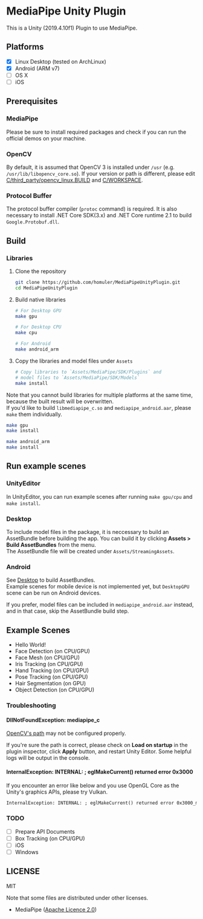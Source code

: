 # MediaPipe Unity Plugin
This is a Unity (2019.4.10f1) Plugin to use MediaPipe.

## Platforms
- [x] Linux Desktop (tested on ArchLinux)
- [x] Android (ARM v7)
- [ ] OS X
- [ ] iOS

## Prerequisites
### MediaPipe
Please be sure to install required packages and check if you can run the official demos on your machine.

### OpenCV
By default, it is assumed that OpenCV 3 is installed under `/usr` (e.g. `/usr/lib/libopencv_core.so`).
If your version or path is different, please edit [C/third_party/opencv_linux.BUILD](https://github.com/homuler/MediaPipeUnityPlugin/blob/master/C/third_party/opencv_linux.BUILD) and [C/WORKSPACE](https://github.com/homuler/MediaPipeUnityPlugin/blob/master/C/WORKSPACE).

### Protocol Buffer
The protocol buffer compiler (`protoc` command) is required.
It is also necessary to install .NET Core SDK(3.x) and .NET Core runtime 2.1 to build `Google.Protobuf.dll`.

## Build
### Libraries
1. Clone the repository
    ```sh
    git clone https://github.com/homuler/MediaPipeUnityPlugin.git
    cd MediaPipeUnityPlugin
    ```

2. Build native libraries
    ```sh
    # For Desktop GPU
    make gpu

    # For Desktop CPU
    make cpu

    # For Android
    make android_arm
    ```

3. Copy the libraries and model files under `Assets`
    ```sh
    # Copy libraries to `Assets/MediaPipe/SDK/Plugins` and
    # model files to `Assets/MediaPipe/SDK/Models`
    make install
    ```

Note that you cannot build libraries for multiple platforms at the same time,
because the built result will be overwritten.\
If you'd like to build `libmediapipe_c.so` and `mediapipe_android.aar`, please `make` them individually.
```sh
make gpu
make install

make android_arm
make install
```

## Run example scenes
### UnityEditor
In UnityEditor, you can run example scenes after running `make gpu/cpu` and `make install`.

### Desktop
To include model files in the package, it is neccessary to build an AssetBundle before building the app.
You can build it by clicking **Assets > Build AssetBundles** from the menu.\
The AssetBundle file will be created under `Assets/StreamingAssets`.

### Android
See [Desktop](#Desktop) to build AssetBundles.\
Example scenes for mobile device is not implemented yet, but `DesktopGPU` scene can be run on Android devices.

If you prefer, model files can be included in `mediapipe_android.aar` instead, and in that case, skip the AssetBundle build step.

## Example Scenes
- Hello World!
- Face Detection (on CPU/GPU)
- Face Mesh (on CPU/GPU)
- Iris Tracking (on CPU/GPU)
- Hand Tracking (on CPU/GPU)
- Pose Tracking (on CPU/GPU)
- Hair Segmentation (on GPU)
- Object Detection (on CPU/GPU)

### Troubleshooting
#### DllNotFoundException: mediapipe_c
[OpenCV's path](https://github.com/homuler/MediaPipeUnityPlugin#opencv) may not be configured properly.

If you're sure the path is correct, please check on **Load on startup** in the plugin inspector, click **Apply** button, and restart Unity Editor.
Some helpful logs will be output in the console.

#### InternalException: INTERNAL: ; eglMakeCurrent() returned error 0x3000
If you encounter an error like below and you use OpenGL Core as the Unity's graphics APIs, please try Vulkan.

```txt
InternalException: INTERNAL: ; eglMakeCurrent() returned error 0x3000_mediapipe/mediapipe/gpu/gl_context_egl.cc:261)
```

### TODO
- [ ] Prepare API Documents
- [ ] Box Tracking (on CPU/GPU)
- [ ] iOS
- [ ] Windows

## LICENSE
MIT

Note that some files are distributed under other licenses.
- MediaPipe ([Apache Licence 2.0](https://github.com/google/mediapipe/blob/master/LICENSE))
